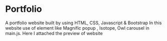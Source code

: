 # Portfolio
A portfolio website built by using HTML, CSS, Javascript &amp; Bootstrap
In this website use of element like Magnific popup , Isotope, Owl carousel in main.js.
Here I attached the preview of website
